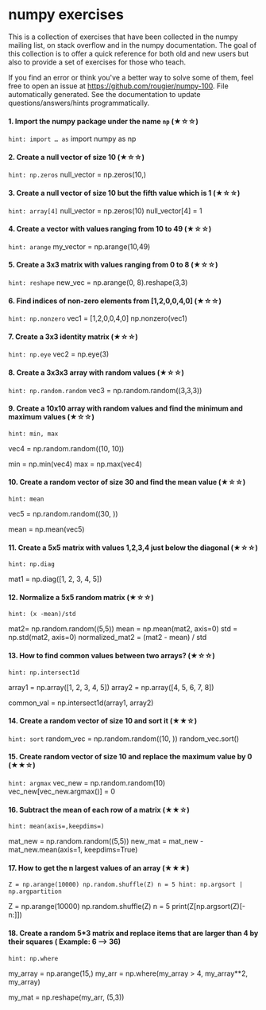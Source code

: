 

# numpy exercises

This is a collection of exercises that have been collected in the numpy mailing list, on stack overflow
and in the numpy documentation. The goal of this collection is to offer a quick reference for both old
and new users but also to provide a set of exercises for those who teach.


If you find an error or think you've a better way to solve some of them, feel
free to open an issue at <https://github.com/rougier/numpy-100>.
File automatically generated. See the documentation to update questions/answers/hints programmatically.

#### 1. Import the numpy package under the name `np` (★☆☆)
`hint: import … as`
import numpy as np

#### 2. Create a null vector of size 10 (★☆☆)
`hint: np.zeros`
null_vector = np.zeros(10,)

#### 3. Create a null vector of size 10 but the fifth value which is 1 (★☆☆)
`hint: array[4]`
null_vector = np.zeros(10)
null_vector[4] = 1

#### 4. Create a vector with values ranging from 10 to 49 (★☆☆)
`hint: arange`
my_vector = np.arange(10,49)

#### 5. Create a 3x3 matrix with values ranging from 0 to 8 (★☆☆)
`hint: reshape`
new_vec = np.arange(0, 8).reshape(3,3)

#### 6. Find indices of non-zero elements from [1,2,0,0,4,0] (★☆☆)
`hint: np.nonzero`
vec1 = [1,2,0,0,4,0] 
np.nonzero(vec1)

#### 7. Create a 3x3 identity matrix (★☆☆)
`hint: np.eye`
vec2 = np.eye(3)

#### 8. Create a 3x3x3 array with random values (★☆☆)
`hint: np.random.random`
vec3 = np.random.random((3,3,3))

#### 9. Create a 10x10 array with random values and find the minimum and maximum values (★☆☆)
`hint: min, max`

vec4 = np.random.random((10, 10))

min = np.min(vec4)
max = np.max(vec4)

#### 10. Create a random vector of size 30 and find the mean value (★☆☆)
`hint: mean`

vec5 = np.random.random((30, ))

mean = np.mean(vec5)


#### 11. Create a 5x5 matrix with values 1,2,3,4 just below the diagonal (★☆☆)
`hint: np.diag`

mat1 = np.diag([1, 2, 3, 4, 5])

#### 12. Normalize a 5x5 random matrix (★☆☆)
`hint: (x -mean)/std`

mat2= np.random.random((5,5))
mean = np.mean(mat2, axis=0)
std = np.std(mat2, axis=0)
normalized_mat2 = (mat2 - mean) / std

#### 13. How to find common values between two arrays? (★☆☆)
`hint: np.intersect1d`

array1 = np.array([1, 2, 3, 4, 5])
array2 = np.array([4, 5, 6, 7, 8])

common_val = np.intersect1d(array1, array2)

#### 14. Create a random vector of size 10 and sort it (★★☆)
`hint: sort`
random_vec = np.random.random((10, ))
random_vec.sort()

#### 15. Create random vector of size 10 and replace the maximum value by 0 (★★☆)
`hint: argmax`
vec_new = np.random.random(10)
vec_new[vec_new.argmax()] = 0

#### 16. Subtract the mean of each row of a matrix (★★☆)
`hint: mean(axis=,keepdims=)`

mat_new = np.random.random((5,5))
new_mat = mat_new - mat_new.mean(axis=1, keepdims=True)


#### 17. How to get the n largest values of an array (★★★)
`Z = np.arange(10000)
np.random.shuffle(Z)
n = 5
hint: np.argsort | np.argpartition`

Z = np.arange(10000)
np.random.shuffle(Z)
n = 5
print(Z[np.argsort(Z)[-n:]])

#### 18. Create a random 5*3 matrix and replace items that are larger than 4 by their squares ( Example:  6 --> 36) 
`hint: np.where`

my_array = np.arange(15,)
my_arr = np.where(my_array > 4, my_array**2, my_array)

my_mat = np.reshape(my_arr, (5,3))

